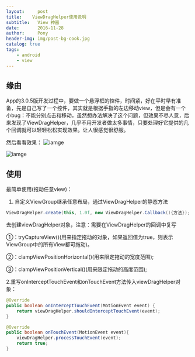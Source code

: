 ```yaml
---
layout:     post
title:    ViewDragHelper使用说明
subtitle:   View 神器
date:       2016-11-28
author:     Pony
header-img: img/post-bg-cook.jpg
catalog: true
tags:
    - android
    - view
---
```

## 缘由
App的3.0.5版开发过程中，要做一个悬浮框的控件，时间紧，好在平时早有准备，先是自己写了一个控件，其实就是根据手指的左边移动view，但是会有一个小bug：不能分别点击和移动，虽然想办法解决了这个问题，但效果不尽人意，后来发现了ViewDragHelper，几乎不用开发者做太多事情，只要处理好它提供的几个回调就可以轻轻松松实现效果。让人很感觉很舒服。

然后看看效果：
![iamge](http://almostlover.com.cn/img/drag1.gif)

![iamge](http://almostlover.com.cn/img/draglistview1.gif)



## 使用
最简单使用(拖动任意view)：
1. 自定义ViewGroup继承任意布局，通过ViewDragHelper的静态方法

```java
ViewDragHelper.create(this, 1.0f, new ViewDragHelper.Callback(){方法});
```

去创建viewDragHelper对象，注意：需要在ViewDragHelper的回调中复写

①：tryCaptureView()(用来指定拖动的对象，如果返回值为true，则表示ViewGroup中的所有View都可拖动)。

②：clampViewPositionHorizontal()(用来限定拖动的宽度范围);

③：clampViewPositionVertical()(用来限定拖动的高度范围);

2.重写onInterceptTouchEvent和onTouchEvent方法传入viewDragHelper对象：

```java
@Override
public boolean onInterceptTouchEvent(MotionEvent event) {
    return viewDragHelper.shouldInterceptTouchEvent(event);
}

@Override
public boolean onTouchEvent(MotionEvent event){
    viewDragHelper.processTouchEvent(event);
    return true;
}
 
```

